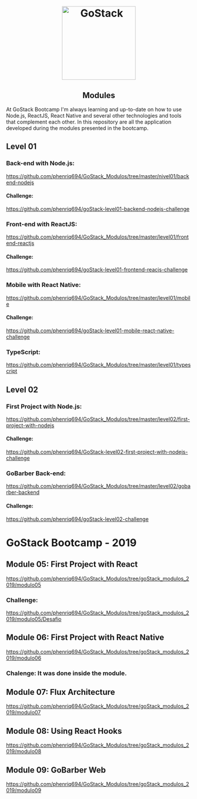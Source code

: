 <h1 align="center">
    <img alt="GoStack" src="https://rocketseat-cdn.s3-sa-east-1.amazonaws.com/bootcamp-header.png" width="200px" />
</h1>

<h2 align="center">
  Modules
</h2>

At GoStack Bootcamp I'm always learning and up-to-date on how to use Node.js, ReactJS, React Native and several other technologies and tools that complement each other. 
In this repository are all the application developed during the modules presented in the bootcamp. 

## Level 01
### Back-end with Node.js:
https://github.com/phenriq694/GoStack_Modulos/tree/master/nivel01/backend-nodejs

#### Challenge: 
https://github.com/phenriq694/goStack-level01-backend-nodejs-challenge

### Front-end with ReactJS: 
https://github.com/phenriq694/GoStack_Modulos/tree/master/level01/frontend-reactjs

#### Challenge: 
https://github.com/phenriq694/goStack-level01-frontend-reacjs-challenge

### Mobile with React Native:
https://github.com/phenriq694/GoStack_Modulos/tree/master/level01/mobile

#### Challenge:
https://github.com/phenriq694/goStack-level01-mobile-react-native-challenge

### TypeScript:
https://github.com/phenriq694/GoStack_Modulos/tree/master/level01/typescript

## Level 02
### First Project with Node.js:
https://github.com/phenriq694/GoStack_Modulos/tree/master/level02/first-project-with-nodejs

#### Challenge: 
https://github.com/phenriq694/GoStack-level02-first-project-with-nodejs-challenge

### GoBarber Back-end:
https://github.com/phenriq694/GoStack_Modulos/tree/master/level02/gobarber-backend

#### Challenge: 
https://github.com/phenriq694/goStack-level02-challenge

# GoStack Bootcamp - 2019

## Module 05: First Project with React
https://github.com/phenriq694/GoStack_Modulos/tree/goStack_modulos_2019/modulo05

### Challenge:
https://github.com/phenriq694/GoStack_Modulos/tree/goStack_modulos_2019/modulo05/Desafio

## Module 06: First Project with React Native
https://github.com/phenriq694/GoStack_Modulos/tree/goStack_modulos_2019/modulo06

### Chalenge: It was done inside the module.

## Module 07: Flux Architecture
https://github.com/phenriq694/GoStack_Modulos/tree/goStack_modulos_2019/modulo07

## Module 08: Using React Hooks
https://github.com/phenriq694/GoStack_Modulos/tree/goStack_modulos_2019/modulo08

## Module 09: GoBarber Web
https://github.com/phenriq694/GoStack_Modulos/tree/goStack_modulos_2019/modulo09
